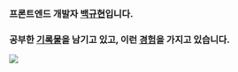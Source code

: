 ### 프론트엔드 개발자 [백규현](https://stingy-justice-581.notion.site/544f4c5031fa423d9b6fa6d7ce0259b8)입니다.
### 공부한 [기록물](https://stingy-justice-581.notion.site/Archive-72431e1999aa4a6eaacb4a3e17be9437)을 남기고 있고, 이런 [경험](https://stingy-justice-581.notion.site/7132010158234375b9478188ebfe9e40)을 가지고 있습니다.  
<div>
  <a href="https://solved.ac/edhz8888"> <img src="http://mazassumnida.wtf/api/v2/generate_badge?boj=edhz8888"/></a>
</div>
